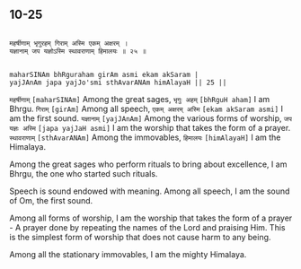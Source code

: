 ## 10-25


```shloka-sa

महर्षीणाम् भृगुरहम् गिराम् अस्मि एकम् अक्षरम् ।
यज्ञानाम् जप यज्ञोऽस्मि स्थावराणाम् हिमालयः ॥ २५ ॥

```
```shloka-sa-hk

maharSINAm bhRguraham girAm asmi ekam akSaram |
yajJAnAm japa yajJo'smi sthAvarANAm himAlayaH || 25 ||

```
`महर्षीणाम्` `[maharSINAm]` Among the great sages, `भृगुः अहम्` `[bhRguH aham]` I am Bhrgu. `गिराम्` `[girAm]` Among all speech, `एकम् अक्षरम् अस्मि` `[ekam akSaram asmi]` I am the first sound. `यज्ञानाम्` `[yajJAnAm]` Among the various forms of worship, `जप यज्ञः अस्मि` `[japa yajJaH asmi]` I am the worship that takes the form of a prayer. `स्थावराणाम्` `[sthAvarANAm]` Among the immovables, `हिमालयः` `[himAlayaH]` I am the Himalaya.

Among the great sages who perform rituals to bring about excellence, I am Bhrgu, the one who started such rituals. 

Speech is sound endowed with meaning. Among all speech, I am the sound of Om, the first sound. 

Among all forms of worship, I am the worship that takes the form of a prayer - A prayer done by repeating the names of the Lord and praising Him. This is the simplest form of worship that does not cause harm to any being. 

Among all the stationary immovables, I am the mighty Himalaya.


